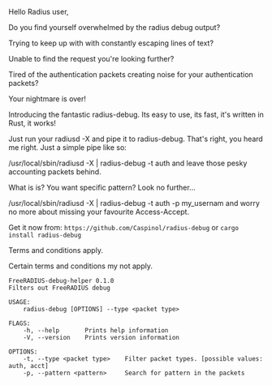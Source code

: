 Hello Radius user,

Do you find yourself overwhelmed by the radius debug output?

Trying to keep up with with constantly escaping lines of text?

Unable to find the request you're looking further?

Tired of the authentication packets creating noise for your authentication packets?

Your nightmare is over!

Introducing the fantastic radius-debug. Its easy to use, its fast, it's written in Rust, it works!

Just run your radiusd -X and pipe it to radius-debug. That's right, you heard me right. Just a simple pipe like so:

/usr/local/sbin/radiusd -X | radius-debug -t auth and leave those pesky accounting packets behind.

What is is? You want specific pattern? Look no further...

/usr/local/sbin/radiusd -X | radius-debug -t auth -p my_usernam and worry no more about missing your favourite Access-Accept.

Get it now from: `https://github.com/Caspinol/radius-debug`
or
`cargo install radius-debug`

Terms and conditions apply.

Certain terms and conditions my not apply.

```
FreeRADIUS-debug-helper 0.1.0
Filters out FreeRADIUS debug

USAGE:
    radius-debug [OPTIONS] --type <packet type>

FLAGS:
    -h, --help       Prints help information
    -V, --version    Prints version information

OPTIONS:
    -t, --type <packet type>    Filter packet types. [possible values: auth, acct]
    -p, --pattern <pattern>     Search for pattern in the packets
```
